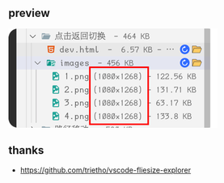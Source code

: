 
## preview
![screenshot.png](screenshot.png)

## thanks
* https://github.com/trietho/vscode-fliesize-explorer
